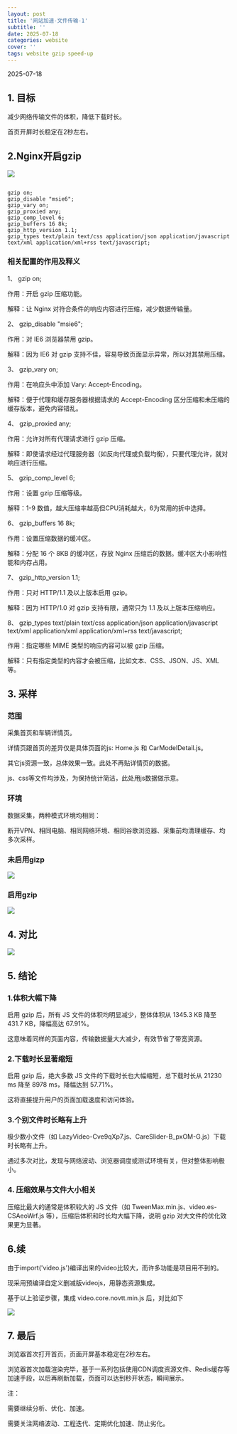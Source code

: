 ```yaml
---
layout: post
title: '网站加速-文件传输-1'
subtitle: ''
date: 2025-07-18
categories: website
cover: ''
tags: website gzip speed-up
---
```



2025-07-18

## 1. 目标

减少网络传输文件的体积，降低下载时长。

首页开屏时长稳定在2秒左右。

## 2.Nginx开启gzip

![](../assets/img/17528017520216/17528068026258.jpg)


```

gzip on;
gzip_disable "msie6";
gzip_vary on;
gzip_proxied any;
gzip_comp_level 6;
gzip_buffers 16 8k;
gzip_http_version 1.1;
gzip_types text/plain text/css application/json application/javascript text/xml application/xml+rss text/javascript;

```

### 相关配置的作用及释义

1、 gzip on;

作用：开启 gzip 压缩功能。

解释：让 Nginx 对符合条件的响应内容进行压缩，减少数据传输量。

2、 gzip_disable "msie6";

作用：对 IE6 浏览器禁用 gzip。

解释：因为 IE6 对 gzip 支持不佳，容易导致页面显示异常，所以对其禁用压缩。

3、 gzip_vary on;

作用：在响应头中添加 Vary: Accept-Encoding。

解释：便于代理和缓存服务器根据请求的 Accept-Encoding 区分压缩和未压缩的缓存版本，避免内容错乱。

4、 gzip_proxied any;

作用：允许对所有代理请求进行 gzip 压缩。

解释：即使请求经过代理服务器（如反向代理或负载均衡），只要代理允许，就对响应进行压缩。

5、 gzip_comp_level 6;

作用：设置 gzip 压缩等级。

解释：1-9 数值，越大压缩率越高但CPU消耗越大，6为常用的折中选择。

6、 gzip_buffers 16 8k;

作用：设置压缩数据的缓冲区。

解释：分配 16 个 8KB 的缓冲区，存放 Nginx 压缩后的数据。缓冲区大小影响性能和内存占用。

7、 gzip_http_version 1.1;

作用：只对 HTTP/1.1 及以上版本启用 gzip。

解释：因为 HTTP/1.0 对 gzip 支持有限，通常只为 1.1 及以上版本压缩响应。

8、 gzip_types text/plain text/css application/json application/javascript text/xml application/xml application/xml+rss text/javascript;

作用：指定哪些 MIME 类型的响应内容可以被 gzip 压缩。

解释：只有指定类型的内容才会被压缩，比如文本、CSS、JSON、JS、XML 等。


## 3. 采样

### 范围

采集首页和车辆详情页。

详情页跟首页的差异仅是具体页面的js: Home.js 和 CarModelDetail.js。

其它js资源一致，总体效果一致。此处不再贴详情页的数据。

js、css等文件均涉及，为保持统计简洁，此处用js数据做示意。

### 环境

数据采集，两种模式环境均相同：

断开VPN、相同电脑、相同网络环境、相同谷歌浏览器、采集前均清理缓存、均多次采样。


### 未启用gizp

![](../assets/img/17528017520216/gzip_nouse.png)


### 启用gzip

![](../assets/img/17528017520216/gzip_use.png)


## 4. 对比

![](../assets/img/17528017520216/17528062559127.jpg)


## 5. 结论

### 1.体积大幅下降

启用 gzip 后，所有 JS 文件的体积均明显减少，整体体积从 1345.3 KB 降至 431.7 KB，降幅高达 67.91%。

这意味着同样的页面内容，传输数据量大大减少，有效节省了带宽资源。

### 2.下载时长显著缩短

启用 gzip 后，绝大多数 JS 文件的下载时长也大幅缩短，总下载时长从 21230 ms 降至 8978 ms，降幅达到 57.71%。

这将直接提升用户的页面加载速度和访问体验。

### 3.个别文件时长略有上升

极少数小文件（如 LazyVideo-Cve9qXp7.js、CareSlider-B_pxOM-G.js）下载时长略有上升。

通过多次对比，发现与网络波动、浏览器调度或测试环境有关，但对整体影响极小。

### 4. 压缩效果与文件大小相关

压缩比最大的通常是体积较大的 JS 文件（如 TweenMax.min.js、video.es-CSAeoWrf.js 等），压缩后体积和时长均大幅下降，说明 gzip 对大文件的优化效果更为显著。

## 6.续

由于import('video.js')编译出来的video比较大，而许多功能是项目用不到的。

现采用预编译自定义删减版videojs，用静态资源集成。

基于以上验证步骤，集成 video.core.novtt.min.js 后，对比如下

![](../assets/img/17528017520216/17528194689609.jpg)

## 7. 最后

浏览器首次打开首页，页面开屏基本稳定在2秒左右。

浏览器首次加载渲染完毕，基于一系列包括使用CDN调度资源文件、Redis缓存等加速手段，以后再刷新加载，页面可以达到秒开状态，瞬间展示。

注： 

需要继续分析、优化、加速。

需要关注网络波动、工程迭代、定期优化加速、防止劣化。